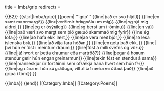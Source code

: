 title = Imba/grip
redirects =
>>>>

{{B2}}
{{start|Imba/grip}}
{{poem|
'''grip'''
{{line|það er svo hljótt}}
{{line|en samt mannmergð}}
{{line|verðirnir hringsóla um mig}}
{{line|og sjá mig aldrei }}
{{line|ég er ósýnileg}}
{{line|og berst um í tóminu}}
{{line|en vá}}
{{line|það væri svo margt sem þið gætuð skammað mig fyrir}}
{{line|ég lofa;}}
{{line|að hafa ekki lært,}}
{{line|að vera með bjór,}}
{{line|að lesa íslenska bók,}}
{{line|að vilja fara héðan,}}
{{line|en geta það ekki,}}
{{line|því hún er föst í meintum draumi}}
{{line|föst á milli svefns og vöku}}
{{line|já! hvort er þetta draumur eða martröð?}}
{{line|þegar á honum stendur gerir hún engan greinarmun}}
{{line|tekin föst en stendur á sama}}
{{line|manneskjur úr fortíðinni sem ofsækja hana hvert sem hún fer}}
{{line|og núna er hún sú gráðuga, vill alltaf meira en óttast það}}
{{line|að grípa í tómt}}
}}


{{imba}}
{{end}}
[[Category:Imba]]
[[Category:Poems]]
